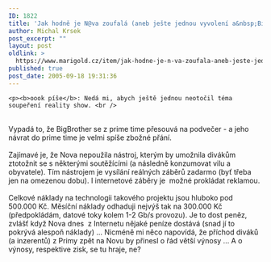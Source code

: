 ```yaml
---
ID: 1822
title: 'Jak hodně je N@va zoufalá (aneb ješte jednou vyvolení a&nbsp;BigBrother)?'
author: Michal Krsek
post_excerpt: ""
layout: post
oldlink: >
  https://www.marigold.cz/item/jak-hodne-je-n-va-zoufala-aneb-jeste-jednou-vyvoleni-a-bigbrother
published: true
post_date: 2005-09-18 19:31:36
---
```

	<p><b>oook píše</b>: Nedá mi, abych ještě jednou neotočil téma soupeření reality show. <br />
<br />
Vypadá to, že BigBrother se z prime time přesouvá na podvečer - a jeho návrat do prime time je velmi spíše zbožné přání. <br />
<br />
Zajímavé je, že Nova nepoužila nástroj, kterým by umožnila divákům
ztotožnit se s některými soutěžícími (a následně konzumovat vilu a
obyvatele). Tím nástrojem je vysílání reálných záběrů zadarmo (byť
třeba jen na omezenou dobu). I internetové záběry je&nbsp; možné
prokládat reklamou.<br />
<br />
Celkové náklady na technologii takového projektu jsou hluboko pod
500.000 Kč. Měsíční náklady odhaduji nejvýš tak na 300.000 Kč
(předpokládám, datové toky kolem 1-2 Gb/s provozu). Je to dost peněz,
zvlášť když Nova dnes&nbsp; z Internetu nějaké peníze dostává (snad jí
to pokrývá alespoň náklady) ... Nicméně mi něco napovídá, že příchod
diváků (a inzerentů) z Primy zpět na Novu by přinesl o řád větší výnosy
... A o výnosy, respektive zisk, se tu hraje, ne? </p>